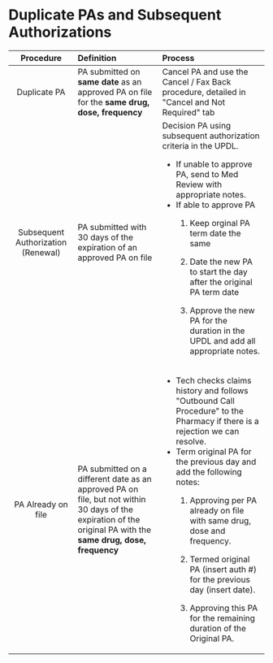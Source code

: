 # Duplicate PAs and Subsequent Authorizations

| Procedure | Definition | Process |
|:---:|:---|:---|
| Duplicate PA | PA submitted on **same date** as an approved PA on file for the **same drug, dose, frequency** | Cancel PA and use the Cancel / Fax Back procedure, detailed in "Cancel and Not Required" tab   |
| Subsequent Authorization (Renewal) | PA submitted with 30 days of the expiration of an approved PA on file | Decision PA using subsequent authorization criteria in the UPDL. <ul><li>If unable to approve PA, send to Med Review with appropriate notes. </li></ol></ol><li>If able to approve PA  </li><ol><li>Keep orginal PA term date the same </li><ol></ol><li>Date the new PA to start the day after the original PA term date </li><ol></ol><li>Approve the new PA for the duration in the UPDL and add all appropriate notes.  |
| PA Already on file | PA submitted on a different date as an approved PA on file, but not within 30 days of the expiration of the original PA with the **same drug, dose, frequency** | <ul><li>Tech checks claims history and follows "Outbound Call Procedure" to the Pharmacy if there is a rejection we can resolve. </li></ol></ol><li>Term original PA for the previous day and add the following notes:  </li><ol><li>Approving per PA already on file with same drug, dose and frequency. </li><ol></ol><li>Termed original PA (insert auth #) for the previous day (insert date). </li><ol></ol><li>Approving this PA for the remaining duration of the Original PA.  |
